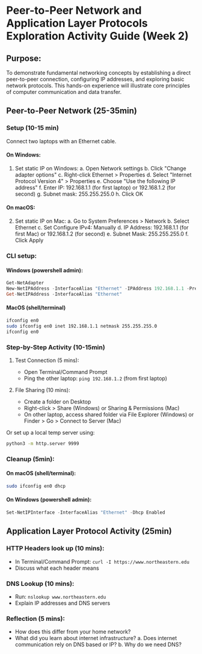 # Peer-to-Peer Network and Application Layer Protocols Exploration Activity Guide (Week 2)

## Purpose:
To demonstrate fundamental networking concepts by establishing a direct peer-to-peer connection, configuring IP addresses, and exploring basic network protocols. This hands-on experience will illustrate core principles of computer communication and data transfer.

## Peer-to-Peer Network (25-35min)

### Setup (10-15 min)
Connect two laptops with an Ethernet cable.

#### On Windows:
1. Set static IP on Windows:
   a. Open Network settings
   b. Click "Change adapter options"
   c. Right-click Ethernet > Properties
   d. Select "Internet Protocol Version 4" > Properties
   e. Choose "Use the following IP address"
   f. Enter IP: 192.168.1.1 (for first laptop) or 192.168.1.2 (for second)
   g. Subnet mask: 255.255.255.0
   h. Click OK

#### On macOS:
2. Set static IP on Mac:
   a. Go to System Preferences > Network
   b. Select Ethernet
   c. Set Configure IPv4: Manually
   d. IP Address: 192.168.1.1 (for first Mac) or 192.168.1.2 (for second)
   e. Subnet Mask: 255.255.255.0
   f. Click Apply

### CLI setup:

#### Windows (powershell admin):
```powershell
Get-NetAdapter
New-NetIPAddress -InterfaceAlias "Ethernet" -IPAddress 192.168.1.1 -PrefixLength 24
Get-NetIPAddress -InterfaceAlias "Ethernet"
```

#### MacOS (shell/terminal)
```bash
ifconfig en0
sudo ifconfig en0 inet 192.168.1.1 netmask 255.255.255.0
ifconfig en0
```

### Step-by-Step Activity (10-15min)

1. Test Connection (5 mins):
   - Open Terminal/Command Prompt
   - Ping the other laptop: `ping 192.168.1.2` (from first laptop)

2. File Sharing (10 mins):
   - Create a folder on Desktop
   - Right-click > Share (Windows) or Sharing & Permissions (Mac)
   - On other laptop, access shared folder via File Explorer (Windows) or Finder > Go > Connect to Server (Mac)

Or set up a local temp server using:
```bash
python3 -m http.server 9999
```

### Cleanup (5min):

#### On macOS (shell/terminal):
```bash
sudo ifconfig en0 dhcp
```

#### On Windows (powershell admin):
```powershell
Set-NetIPInterface -InterfaceAlias "Ethernet" -Dhcp Enabled
```

## Application Layer Protocol Activity (25min)

### HTTP Headers look up (10 mins):
- In Terminal/Command Prompt: `curl -I https://www.northeastern.edu`
- Discuss what each header means

### DNS Lookup (10 mins):
- Run: `nslookup www.northeastern.edu`
- Explain IP addresses and DNS servers

### Reflection (5 mins):
- How does this differ from your home network?
- What did you learn about internet infrastructure?
  a. Does internet communication rely on DNS based or IP?
  b. Why do we need DNS?